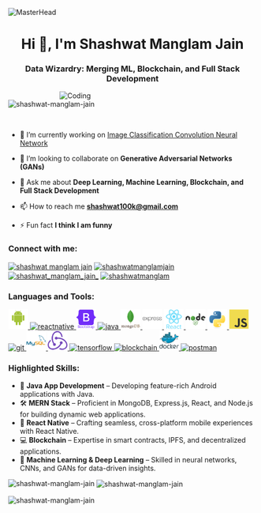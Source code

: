 ![MasterHead](https://news.stanford.edu/wp-content/uploads/2018/05/SNAIL_banner-960x384.jpg)

<h1 align="center">Hi 👋, I'm Shashwat Manglam Jain</h1>
<h3 align="center">Data Wizardry: Merging ML, Blockchain, and Full Stack Development</h3>

<img align="right" alt="Coding" width="400" src="https://cdn.dribbble.com/users/1162077/screenshots/3848914/programmer.gif"/>
<p align="left"> <img src="https://komarev.com/ghpvc/?username=shashwat-manglam-jain&label=Profile%20views&color=0e75b6&style=flat" alt="shashwat-manglam-jain" /> </p>

<p align="left"> <a href="https://twitter.com/" target="blank"><img src="https://img.shields.io/twitter/follow/?logo=twitter&style=for-the-badge" alt="" /></a> </p>

- 🔭 I’m currently working on [Image Classification Convolution Neural Network](https://github.com/Shashwat-Manglam-Jain/cat_vs_dog_convolution_neural_network.git)

- 👯 I’m looking to collaborate on **Generative Adversarial Networks (GANs)**

- 💬 Ask me about **Deep Learning, Machine Learning, Blockchain, and Full Stack Development**

- 📫 How to reach me **shashwat100k@gmail.com**

- ⚡ Fun fact **I think I am funny**

<h3 align="left">Connect with me:</h3>
<p align="left">
<a href="https://linkedin.com/in/shashwat-manglam-jain" target="blank"><img align="center" src="https://raw.githubusercontent.com/rahuldkjain/github-profile-readme-generator/master/src/images/icons/Social/linked-in-alt.svg" alt="shashwat manglam jain" height="30" width="40" /></a>
<a href="https://kaggle.com/shashwatmanglamjain" target="blank"><img align="center" src="https://raw.githubusercontent.com/rahuldkjain/github-profile-readme-generator/master/src/images/icons/Social/kaggle.svg" alt="shashwatmanglamjain" height="30" width="40" /></a>
<a href="https://instagram.com/shashwat_manglam_jain_" target="blank"><img align="center" src="https://raw.githubusercontent.com/rahuldkjain/github-profile-readme-generator/master/src/images/icons/Social/instagram.svg" alt="shashwat_manglam_jain_" height="30" width="40" /></a>
<a href="https://www.leetcode.com/shashwatmanglam" target="blank"><img align="center" src="https://raw.githubusercontent.com/rahuldkjain/github-profile-readme-generator/master/src/images/icons/Social/leet-code.svg" alt="shashwatmanglam" height="30" width="40" /></a>
</p>

<h3 align="left">Languages and Tools:</h3>
<p align="left"> 
  <a href="https://developer.android.com" target="_blank" rel="noreferrer"> <img src="https://raw.githubusercontent.com/devicons/devicon/master/icons/android/android-original-wordmark.svg" alt="android" width="40" height="40"/> </a> 
  <a href="https://reactnative.dev/" target="_blank" rel="noreferrer"> <img src="https://reactnative.dev/img/header_logo.svg" alt="reactnative" width="40" height="40"/> </a> 
  <a href="https://getbootstrap.com" target="_blank" rel="noreferrer"> <img src="https://raw.githubusercontent.com/devicons/devicon/master/icons/bootstrap/bootstrap-plain-wordmark.svg" alt="bootstrap" width="40" height="40"/> </a> 
  <a href="https://www.w3schools.com/java/" target="_blank" rel="noreferrer"> <img src="https://www.vectorlogo.zone/logos/java/java-icon.svg" alt="java" width="40" height="40"/> </a> 
  <a href="https://www.mongodb.com/" target="_blank" rel="noreferrer"> <img src="https://raw.githubusercontent.com/devicons/devicon/master/icons/mongodb/mongodb-original-wordmark.svg" alt="mongodb" width="40" height="40"/> </a> 
  <a href="https://expressjs.com" target="_blank" rel="noreferrer"> <img src="https://raw.githubusercontent.com/devicons/devicon/master/icons/express/express-original-wordmark.svg" alt="express" width="40" height="40"/> </a> 
  <a href="https://reactjs.org/" target="_blank" rel="noreferrer"> <img src="https://raw.githubusercontent.com/devicons/devicon/master/icons/react/react-original-wordmark.svg" alt="react" width="40" height="40"/> </a> 
  <a href="https://nodejs.org" target="_blank" rel="noreferrer"> <img src="https://raw.githubusercontent.com/devicons/devicon/master/icons/nodejs/nodejs-original-wordmark.svg" alt="nodejs" width="40" height="40"/> </a> 
  <a href="https://www.python.org" target="_blank" rel="noreferrer"> <img src="https://raw.githubusercontent.com/devicons/devicon/master/icons/python/python-original.svg" alt="python" width="40" height="40"/> </a> 
  <a href="https://developer.mozilla.org/en-US/docs/Web/JavaScript" target="_blank" rel="noreferrer"> <img src="https://raw.githubusercontent.com/devicons/devicon/master/icons/javascript/javascript-original.svg" alt="javascript" width="40" height="40"/> </a> 
  <a href="https://git-scm.com/" target="_blank" rel="noreferrer"> <img src="https://www.vectorlogo.zone/logos/git-scm/git-scm-icon.svg" alt="git" width="40" height="40"/> </a> 
  <a href="https://www.mysql.com/" target="_blank" rel="noreferrer"> <img src="https://raw.githubusercontent.com/devicons/devicon/master/icons/mysql/mysql-original-wordmark.svg" alt="mysql" width="40" height="40"/> </a> 
  <a href="https://redux.js.org" target="_blank" rel="noreferrer"> <img src="https://raw.githubusercontent.com/devicons/devicon/master/icons/redux/redux-original.svg" alt="redux" width="40" height="40"/> </a> 
  <a href="https://www.tensorflow.org" target="_blank" rel="noreferrer"> <img src="https://www.vectorlogo.zone/logos/tensorflow/tensorflow-icon.svg" alt="tensorflow" width="40" height="40"/> </a> 
  <a href="https://www.blockchain.com/" target="_blank" rel="noreferrer"> <img src="https://raw.githubusercontent.com/devicons/devicon/master/icons/ethereum/ethereum-original-wordmark.svg" alt="blockchain" width="40" height="40"/> </a> 
  <a href="https://www.docker.com/" target="_blank" rel="noreferrer"> <img src="https://raw.githubusercontent.com/devicons/devicon/master/icons/docker/docker-original-wordmark.svg" alt="docker" width="40" height="40"/> </a> 
  <a href="https://www.postman.com/" target="_blank" rel="noreferrer"> <img src="https://www.vectorlogo.zone/logos/getpostman/getpostman-icon.svg" alt="postman" width="40" height="40"/> </a> 
</p>

<h3 align="left">Highlighted Skills:</h3>
<ul>
  <li>🚀 <strong>Java App Development</strong> – Developing feature-rich Android applications with Java.</li>
  <li>🛠 <strong>MERN Stack</strong> – Proficient in MongoDB, Express.js, React, and Node.js for building dynamic web applications.</li>
  <li>📱 <strong>React Native</strong> – Crafting seamless, cross-platform mobile experiences with React Native.</li>
  <li>💻 <strong>Blockchain</strong> – Expertise in smart contracts, IPFS, and decentralized applications.</li>
  <li>🧠 <strong>Machine Learning & Deep Learning</strong> – Skilled in neural networks, CNNs, and GANs for data-driven insights.</li>
</ul>

<p><img align="left" src="https://github-readme-stats.vercel.app/api/top-langs?username=shashwat-manglam-jain&show_icons=true&locale=en&layout=compact" alt="shashwat-manglam-jain" /></p>

<p>&nbsp;<img align="center" src="https://github-readme-stats.vercel.app/api?username=shashwat-manglam-jain&show_icons=true&locale=en" alt="shashwat-manglam-jain" /></p>

<p><img align="center" src="https://github-readme-streak-stats.herokuapp.com/?user=shashwat-manglam-jain&" alt="shashwat-manglam-jain" /></p>
